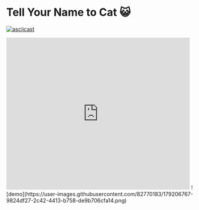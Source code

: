 # Tell Your Name to Cat 😺
[![asciicast](https://user-images.githubusercontent.com/82770183/179206767-9824df27-2c42-4413-b758-de9b706cfa14.png)](https://scratch.mit.edu/projects/711036712/embed)
<iframe src="https://scratch.mit.edu/projects/711036712/embed" allowtransparency="true" width="485" height="402" frameborder="0" scrolling="no" allowfullscreen></iframe>
![demo](https://user-images.githubusercontent.com/82770183/179206767-9824df27-2c42-4413-b758-de9b706cfa14.png)
